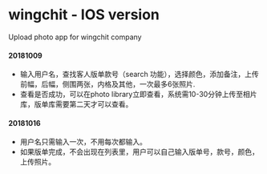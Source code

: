 # wingchit - IOS version
Upload photo app for wingchit company

<h4>20181009</h4>
<ul>
 <li> 输入用户名，查找客人版单款号（search 功能），选择颜色，添加备注，上传前幅，后幅，侧围两张，内格及其他，一次最多6张照片. </li>
 <li>查看是否成功，可以在photo library立即查看，系统需10-30分钟上传至相片库，版单库需要第二天才可以查看。</li>
 </ul>
<h4>20181016 </h4>
<ul>
<li> 用户名只需输入一次，不用每次都输入。</li>
 <li>如果版单完成，不会出现在列表里，用户可以自己输入版单号，款号，颜色，上传照片。</li>
</ul>
